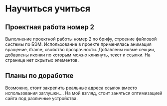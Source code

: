 # Научиться учиться
## Проектная работа номер 2
Выполнение проектной работы номер 2 по брифу, строение файловой системы по БЭМ.
Использование в проекте применялась анимация вращение, iframe, свойство прозрачности.
Добавлены новые секции, добавлены иконки по которым можно кликнуть, текст и ссылки.
На странице нет скрытых элементов.
## Планы по доработке
Возможно, стоит закрепить реальные адреса ссылок вместо использования заглушки....
На мой взгляд, стоит заняться оптимизацией сайта под различные устройства.

